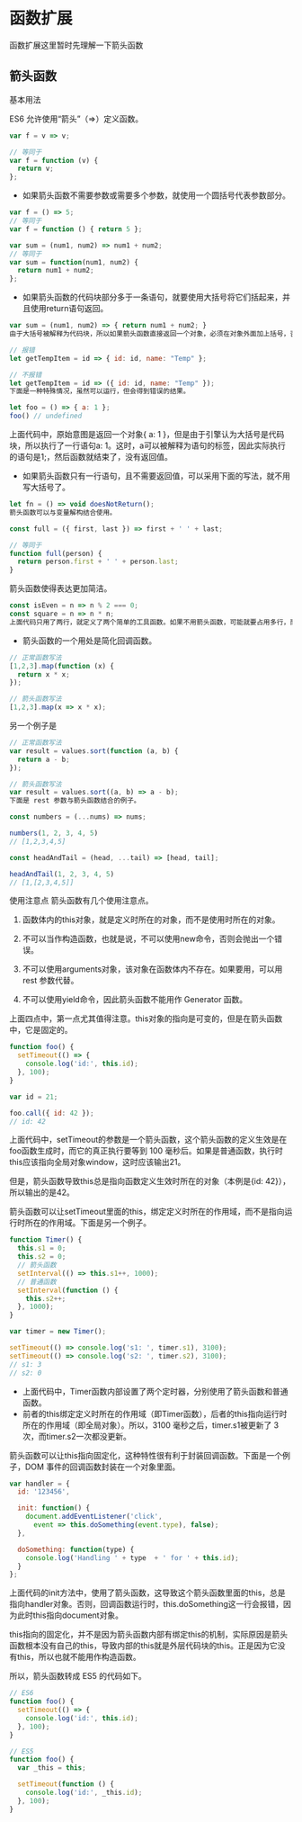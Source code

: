 # 函数扩展

函数扩展这里暂时先理解一下箭头函数

## 箭头函数 
基本用法

ES6 允许使用“箭头”（=>）定义函数。
```js
var f = v => v;

// 等同于
var f = function (v) {
  return v;
};
```
- 如果箭头函数不需要参数或需要多个参数，就使用一个圆括号代表参数部分。
```js
var f = () => 5;
// 等同于
var f = function () { return 5 };

var sum = (num1, num2) => num1 + num2;
// 等同于
var sum = function(num1, num2) {
  return num1 + num2;
};
```
- 如果箭头函数的代码块部分多于一条语句，就要使用大括号将它们括起来，并且使用return语句返回。

```js
var sum = (num1, num2) => { return num1 + num2; }
由于大括号被解释为代码块，所以如果箭头函数直接返回一个对象，必须在对象外面加上括号，否则会报错。

// 报错
let getTempItem = id => { id: id, name: "Temp" };

// 不报错
let getTempItem = id => ({ id: id, name: "Temp" });
下面是一种特殊情况，虽然可以运行，但会得到错误的结果。

let foo = () => { a: 1 };
foo() // undefined
```
上面代码中，原始意图是返回一个对象{ a: 1 }，但是由于引擎认为大括号是代码块，所以执行了一行语句a: 1。这时，a可以被解释为语句的标签，因此实际执行的语句是1;，然后函数就结束了，没有返回值。

- 如果箭头函数只有一行语句，且不需要返回值，可以采用下面的写法，就不用写大括号了。
```js
let fn = () => void doesNotReturn();
箭头函数可以与变量解构结合使用。

const full = ({ first, last }) => first + ' ' + last;

// 等同于
function full(person) {
  return person.first + ' ' + person.last;
}
```
箭头函数使得表达更加简洁。
```js
const isEven = n => n % 2 === 0;
const square = n => n * n;
上面代码只用了两行，就定义了两个简单的工具函数。如果不用箭头函数，可能就要占用多行，而且还不如现在这样写醒目。
```
- 箭头函数的一个用处是简化回调函数。
```js
// 正常函数写法
[1,2,3].map(function (x) {
  return x * x;
});

// 箭头函数写法
[1,2,3].map(x => x * x);
```
另一个例子是
```js
// 正常函数写法
var result = values.sort(function (a, b) {
  return a - b;
});

// 箭头函数写法
var result = values.sort((a, b) => a - b);
下面是 rest 参数与箭头函数结合的例子。

const numbers = (...nums) => nums;

numbers(1, 2, 3, 4, 5)
// [1,2,3,4,5]

const headAndTail = (head, ...tail) => [head, tail];

headAndTail(1, 2, 3, 4, 5)
// [1,[2,3,4,5]]
```
使用注意点
箭头函数有几个使用注意点。

1. 函数体内的this对象，就是定义时所在的对象，而不是使用时所在的对象。

2. 不可以当作构造函数，也就是说，不可以使用new命令，否则会抛出一个错误。

3. 不可以使用arguments对象，该对象在函数体内不存在。如果要用，可以用 rest 参数代替。

4. 不可以使用yield命令，因此箭头函数不能用作 Generator 函数。

上面四点中，第一点尤其值得注意。this对象的指向是可变的，但是在箭头函数中，它是固定的。

```js
function foo() {
  setTimeout(() => {
    console.log('id:', this.id);
  }, 100);
}

var id = 21;

foo.call({ id: 42 });
// id: 42
```
上面代码中，setTimeout的参数是一个箭头函数，这个箭头函数的定义生效是在foo函数生成时，而它的真正执行要等到 100 毫秒后。如果是普通函数，执行时this应该指向全局对象window，这时应该输出21。

但是，箭头函数导致this总是指向函数定义生效时所在的对象（本例是{id: 42}），所以输出的是42。

箭头函数可以让setTimeout里面的this，绑定定义时所在的作用域，而不是指向运行时所在的作用域。下面是另一个例子。
```js
function Timer() {
  this.s1 = 0;
  this.s2 = 0;
  // 箭头函数
  setInterval(() => this.s1++, 1000);
  // 普通函数
  setInterval(function () {
    this.s2++;
  }, 1000);
}

var timer = new Timer();

setTimeout(() => console.log('s1: ', timer.s1), 3100);
setTimeout(() => console.log('s2: ', timer.s2), 3100);
// s1: 3
// s2: 0
```
- 上面代码中，Timer函数内部设置了两个定时器，分别使用了箭头函数和普通函数。
- 前者的this绑定定义时所在的作用域（即Timer函数），后者的this指向运行时所在的作用域（即全局对象）。所以，3100 毫秒之后，timer.s1被更新了 3 次，而timer.s2一次都没更新。

箭头函数可以让this指向固定化，这种特性很有利于封装回调函数。下面是一个例子，DOM 事件的回调函数封装在一个对象里面。
```js
var handler = {
  id: '123456',

  init: function() {
    document.addEventListener('click',
      event => this.doSomething(event.type), false);
  },

  doSomething: function(type) {
    console.log('Handling ' + type  + ' for ' + this.id);
  }
};
```
上面代码的init方法中，使用了箭头函数，这导致这个箭头函数里面的this，总是指向handler对象。否则，回调函数运行时，this.doSomething这一行会报错，因为此时this指向document对象。

this指向的固定化，并不是因为箭头函数内部有绑定this的机制，实际原因是箭头函数根本没有自己的this，导致内部的this就是外层代码块的this。正是因为它没有this，所以也就不能用作构造函数。

所以，箭头函数转成 ES5 的代码如下。
```js
// ES6
function foo() {
  setTimeout(() => {
    console.log('id:', this.id);
  }, 100);
}

// ES5
function foo() {
  var _this = this;

  setTimeout(function () {
    console.log('id:', _this.id);
  }, 100);
}
```

